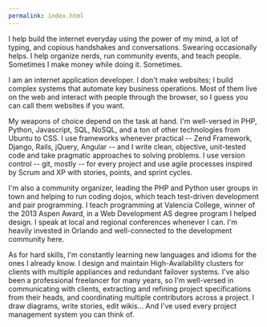 ```yaml
---
permalink: index.html
---
```


<div class="summary">
<p>
I help build the internet everyday using the power of my mind, a lot of typing, and copious handshakes and conversations. Swearing occasionally helps. I help organize nerds, run community events, and teach people. Sometimes I make money while doing it. Sometimes.
</p>

<p>
I am an internet application developer. I don't make websites; I build complex systems that automate key business operations. Most of them live on the web and interact with people through the browser, so I guess you can call them websites if you want.
</p>
</div><!-- .summary -->

My weapons of choice depend on the task at hand. I'm well-versed in PHP, Python, Javascript, SQL, NoSQL, and a ton of other technologies from Ubuntu to CSS. I use frameworks whenever practical -- Zend Framework, Django, Rails, jQuery, Angular -- and I write clean, objective, unit-tested code and take pragmatic approaches to solving problems. I use version control -- git, mostly -- for every project and use agile processes inspired by Scrum and XP with stories, points, and sprint cycles.

I'm also a community organizer, leading the PHP and Python user groups in town and helping to run coding dojos, which teach test-driven development and pair programming. I teach programming at Valencia College, winner of the 2013 Aspen Award, in a Web Development AS degree program I helped design. I speak at local and regional conferences whenever I can. I'm heavily invested in Orlando and well-connected to the development community here.

As for hard skills, I'm constantly learning new languages and idioms for the ones I already know. I design and maintain High-Availability clusters for clients with multiple appliances and redundant failover systems. I've also been a professional freelancer for many years, so I'm well-versed in communicating with clients, extracting and refining project specifications from their heads, and coordinating multiple contributors across a project. I draw diagrams, write stories, edit wikis... And I've used every project management system you can think of.
